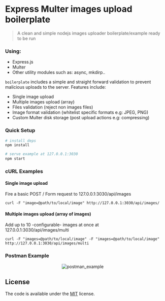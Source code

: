 # Express Multer images upload boilerplate

> A clean and simple nodejs images uploader boilerplate/example ready to be run  

### Using:

- Express.js
- Multer
- Other utility modules such as: async, mkdirp..


`boilerplate` includes a simple and straight forward validation to prevent malicious uploads to the 
server. Features include:

- Single image upload
- Multiple images upload (array)
- Files validation (reject non images files)
- Image format validation (whitelist specific formats e.g: JPEG, PNG)
- Custom Multer disk storage (post upload actions e.g: compressing)



### Quick Setup

``` bash
# install deps
npm install

# serve example at 127.0.0.1:3030
npm start
```



### cURL Examples
#### Single image upload

Fire a basic POST / Form request to 127.0.0.1:3030/api/images

    curl -F "image=@path/to/local/image" http://127.0.0.1:3030/api/images/
    
#### Multiple images upload (array of images)

Add up to 10 -configurable- images at once at 127.0.0.1:3030/api/images/multi

    curl -F "images=@path/to/local/image" -F "images=@path/to/local/image" http://127.0.0.1:3030/api/images/multi


### Postman Example
<p align="center">
  <img src="https://i.imgur.com/X1EheW8.png" alt="postman_example"/>
</p>


## License
The code is available under the [MIT](http://opensource.org/licenses/MIT) license.



